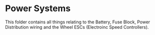 Power Systems
=====

This folder contains all things relating to the Battery, Fuse Block, Power Distribution wiring and the Wheel ESCs (Electroinc Speed Controllers).
